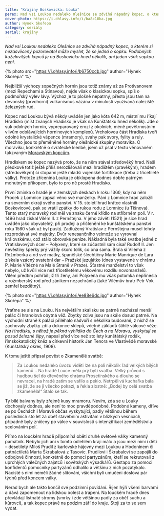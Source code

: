 ```yaml
---
title: "Krajiny Boskovicka: Louka"
perex: Nad vsí Loukou nedaleko Olešnice se zdvíhá nápadný kopec, o kterém si nezasvěcený pozorovatel může myslet, že se jedná o sopku. Podobných kuželovitých kopců je na Boskovicku hned několik, ani jeden však sopkou není.
cover-photo: https://i.ohlasy.info/i/ba8c10ba.jpg
author: Hynek Skořepa
category: seriály
serial: krajiny
---
```


*Nad vsí Loukou nedaleko Olešnice se zdvíhá nápadný kopec, o kterém si nezasvěcený pozorovatel může myslet, že se jedná o sopku. Podobných kuželovitých kopců je na Boskovicku hned několik, ani jeden však sopkou není.*

{% photo src="https://i.ohlasy.info/i/b6750ccb.jpg" author="Hynek Skořepa" %}

Nejbližší výchozy sopečných hornin jsou totiž známy až za Protivanovem (mezi Repechami a Stínavou), nejde však o klasickou sopku, spíš o podmořský výlev lávy. Výchoz je to plošně nepatrný, přesto jsou tam na devonský (prvohorní) vulkanismus vázána v minulosti využívaná naleziště železných rud.

Kopec nad Loukou bývá někdy uváděn jen jako kóta 642 m, místní mu říkají Hradisko (míst zvaných Hradisko je však na Kunštátsku hned několik). Jde o suk odolných hornin, vypreparovaný erozí z okolních, méně povětrnostním vlivům odolávajících horninových komplexů. Vrcholovou část Hradiska tvoří odolné krystalické vápence (mramory), svahy pak svory, fylity a ruly. Všechno jsou to přeměněné horniny olešnické skupiny moravika. O moraviku, konkrétně o svratecké klenbě, jsem už psal v textu věnovaném takzvaným [Moravským kopcům](https://ohlasy.info/clanky/2017/09/moravske-kopce.html).

Hradiskem se kopec nazývá proto, že na něm stával středověký hrad. Naši předkové totiž ještě příliš nerozlišovali mezi hradištěm (pravěkým), hradem (středověkým) či stopami ještě mladší vojenské fortifikace (třeba z třicetileté války). Protože zřícenina Louka je obklopena dodnes dobře patrným mohutným příkopem, bylo to pro ně prostě Hradisko. 

První zmínka o hradě je v zemských deskách k roku 1360, kdy na něm Procek z Lomnice zapsal věno své manželky. Páni z Lomnice hrad založili na severním okraji svého panství. V 15. století hrad krátce vlastnili Boskovicové, pak se vrátil zpátky do rukou rodu z Lomnice (u Tišnova). Tento starý moravský rod měl ve znaku černé křídlo na stříbrném poli. V r. 1496 hrad získal Vilém II. z Pernštejna. V jeho závěti (1521) je sice hrad uváděn jako obyvatelný, při prodeji a přičlenění ke kunštátskému panství roku 1560 však už byl pustý. Zadlužený Vratislav z Pernštejna musel tehdy rozprodávat své majetky. Dvůr renesančního velmože se vyrovnal královskému, což stálo obrovské peníze. Nákladná byla také svatba jedné z Vratislavových dcer – Polyxeny, které se zúčastnil sám císař Rudolf II. Jen nevěstiny šperky prý vážily skoro tolik, co ona sama. Brala si Viléma z Rožmberka a od své matky, španělské šlechtičny Marie Manrique de Lara získala vzácný svatební dar – Pražské jezulátko (dnes vystavené v chrámu P. Marie Vítězné na Malé Straně v Praze). Šťastné manželství to však nebylo, už kvůli více než třicetiletému věkovému rozdílu novomanželů. Vilém předtím pohřbil již tři ženy, ani Polyxena mu však potomka nepřinesla a rožmberský rod před zánikem nezachránila (také Vilémův bratr Petr Vok zemřel bezdětný).

{% photo src="https://i.ohlasy.info/i/ee88e6dc.jpg" author="Hynek Skořepa" %}

Vraťme se ale na Louku. Na největším skalisku se patrně nacházel menší palác či hranolová obytná věž. Zbytky zdiva jsou na skále dosud patrné. Na východní straně k paláci přiléhalo nádvoří s několika budovami, z nichž se zachovaly zbytky zdí a dokonce sklepů, včetně základů štíhlé válcové věže. *Na Hradisku, s něhož je pěkná vyhlídka do Čech a na Moravu, vyskytují se posud železné šípy*, napsal před více než sto lety kunštátský rodák, římskokatolický kněz a církevní historik Jan Tenora ve Vlastivědě moravské (Kunštátský okres, 1908).

K tomu ještě připsal pověst o Zkamenělé svatbě:

> Za Loukou nedaleko úvozu viděti lze na poli několik řad velkých bílých kamenů… Na hradě Louce měla prý býti svatba. Velký průvod s hudbou šel do dřevěného chrámu Prosetínského a dlouho se nevracel, na hradě zatím se vařilo a peklo. Netrpělivá kuchařka bála se již, že se jí všecko pokazí, a řekla zlostně: „Bodej by celá svatba zkameněla!“ Stalo se tak.

Ty bílé balvany byly zřejmě kusy mramoru. Nevím, zda se u Louky dochovaly dodnes, ale není to moc pravděpodobné. Podobné kameny, dříve se po Čechách i Moravě občas vyskytující, padly většinou během posledních sto let za oběť stavebním aktivitám v blízkých vesnicích, případně byly zničeny po válce v souvislosti s intenzifikací zemědělství a scelováním polí.

Přímo na louckém hradě připomíná oběti druhé světové války kamenný památník. Nebylo jich ani v tomto odlehlém kraji málo a jsou mezi nimi i děti – desetiletý Miloš Prudil z karlovské hájovny mezi Loukou a Hodonínem či patnáctiletá Marta Škrabalová z Tasovic. Prudilovi i Škrabalovi se zapojili do odbojové činnosti, konkrétně do pomoci partyzánům, kteří se rekrutovali z uprchlých válečných zajatců i sovětských výsadkářů. Gestapo za pomoci konfidentů pomocníky partyzánů odhalilo a většinu z nich pozatýkalo. Nacisté s nimi neměli žádné slitování, všichni byli umučeni doslova pár týdnů před koncem války.

Nerad bych ale takto končil své podzimní povídání. Říjen hýří všemi barvami a dává zapomenout na lidskou bolest a trápení. Na louckém hradě dnes převládají listnaté stromy (smrky i zde většinou padly za oběť suchu a kůrovci), a tak kopec právě na podzim září do kraje. Stojí za to se sem vydat.
